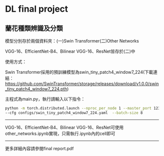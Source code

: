 # DL final project
## 蘭花種類辨識及分類

模型分別存於兩個資料夾：(一)Swin Transformer(二)Other Networks

VGG-16、EfficientNet-B4、Bilinear VGG-16、ResNet皆存於(二)中

使用方式：

Swin Transformer採用的預訓練模型為swin_tiny_patch4_window7_224(下載連結：https://github.com/SwinTransformer/storage/releases/download/v1.0.0/swin_tiny_patch4_window7_224.pth)

主程式為main.py，執行請輸入以下指令：

```Bash
python -m torch.distributed.launch --nproc_per_node 1 --master_port 12345  main.py \
--cfg configs/swin_tiny_patch4_window7_224.yaml  --batch-size 8
```

****

VGG-16、EfficientNet-B4、Bilinear VGG-16、ResNet可使用other_networks.ipynb實現，只需執行.ipynb內的cell即可

****

更多詳細內容請參閱final report.pdf
